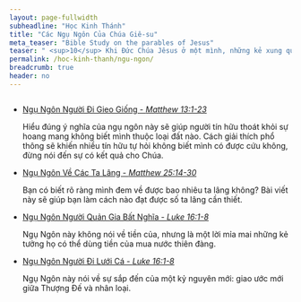 ```yaml
---
layout: page-fullwidth
subheadline: "Học Kinh Thánh"
title: "Các Ngụ Ngôn Của Chúa Giê-su"
meta_teaser: "Bible Study on the parables of Jesus"
teaser: " <sup>10</sup> Khi Ðức Chúa Jêsus ở một mình, những kẻ xung quanh Ngài cùng mười hai sứ đồ hỏi Ngài về các lời thí dụ. <sup>11</sup> Ngài phán rằng: Sự mầu nhiệm của nước Ðức Chúa Trời đã tỏ ra cho các ngươi; nhưng về phần người ngoài, thì dùng thí dụ để dạy mọi sự, <sup>12</sup> hầu cho họ xem thì xem mà không thấy, nghe thì nghe mà không hiểu; e họ hối cải mà được tha tội chăng. (Mark 4:10-12)"
permalink: /hoc-kinh-thanh/ngu-ngon/
breadcrumb: true
header: no
---
```

<!--more-->
<div class="small-12 columns" style="padding: 0px; border-bottom: none;">

<ul class="side-nav">
      <li><a href="{{ site.projectname }}/hoc-kinh-thanh/ngu-ngon/gieo-giong/">Ngụ Ngôn Người Đi Gieo Giống - <cite>Matthew 13:1-23</cite></a>
      <p>Hiểu đúng ý nghĩa của ngụ ngôn này sẽ giúp người tín hữu thoát khỏi sự hoang mang không biết mình thuộc loại đất nào. Cách giải thích phổ thông sẽ khiến nhiều tín hữu tự hỏi không biết mình có được cứu không, đừng nói đến sự có kết quả cho Chúa.</>
      </li>
      <li><a href="{{ site.projectname }}/hoc-kinh-thanh/ngu-ngon/ta-lang/">Ngụ Ngôn Về Các Ta Lâng - <cite>Matthew 25:14-30</cite></a><p style="font-weight: normal;">Bạn có biết rõ ràng mình đem về được bao nhiêu ta lâng không? Bài viết này sẽ giúp bạn làm cách nào đạt được số ta lâng cần thiết.</p></li>
      <li><a href="{{ site.projectname }}/hoc-kinh-thanh/ngu-ngon/quan-gia/">Ngụ Ngôn Người Quản Gia Bất Nghĩa - <cite>Luke 16:1-8</cite></a><p style="font-weight: normal;">Ngụ Ngôn này không nói về tiền của, nhưng là một lời mỉa mai những kẻ tưởng họ có thể dùng tiền của mua nước thiên đàng.</p></li>
      <li><a href="{{ site.projectname }}/hoc-kinh-thanh/ngu-ngon/luoi-ca/">Ngụ Ngôn Người Đi Lưới Cá - <cite>Luke 16:1-8</cite></a><p style="font-weight: normal;">Ngụ Ngôn này nói về sự sắp đến của một kỷ nguyên mới: giao ước mới giữa Thượng Đế và nhân loại.</p></li>
</ul>
</div>
